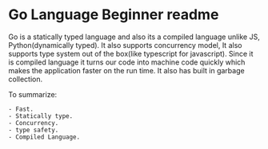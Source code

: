 # Go Language Beginner readme

Go is a statically typed language and also its a compiled language unlike JS, Python(dynamically typed). It also supports
concurrency model, It also supports type system out of the box(like typescript for javascript). Since it is compiled language
it turns our code into machine code quickly which makes the application faster on the run time. It also has
built in garbage collection.

To summarize:

    - Fast.
    - Statically type.
    - Concurrency.
    - type safety.
    - Compiled Language.

